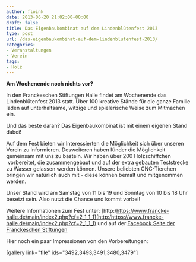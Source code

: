 ```yaml
---
author: floink
date: 2013-06-20 21:02:00+00:00
draft: false
title: Das Eigenbaukombinat auf dem Lindenblütenfest 2013
type: post
url: /das-eigenbaukombinat-auf-dem-lindenblutenfest-2013/
categories:
- Veranstaltungen
- Verein
tags:
- Holz
---
```


**Am Wochenende noch nichts vor?**

In den Franckeschen Stiftungen Halle findet am Wochenende das Lindenblütenfest 2013 statt. Über 100 kreative Stände für die ganze Familie laden auf unterhaltsame, witzige und spielerische Weise zum Mitmachen ein.

Und das beste daran? Das Eigenbaukombinat ist mit einem eigenen Stand dabei!

Auf dem Fest bieten wir Interessierten die Möglichkeit sich über unseren Verein zu informieren. Desweiteren haben Kinder die Möglichkeit gemeinsam mit uns zu basteln. Wir haben über 200 Holzschiffchen  vorbereitet, die zusammengebaut und auf der extra gebauten Teststrecke zu Wasser gelassen werden können. Unsere beliebten CNC-Tierchen bringen wir natürlich auch mit - diese können bemalt und mitgenommen werden.

<!-- more -->

Unser Stand wird am Samstag von 11 bis 19 und Sonntag von 10 bis 18 Uhr besetzt sein. Also nutzt die Chance und kommt vorbei!

Weitere Informationen zum Fest unter: [http:/https://www.francke-halle.de/main/index2.php?cf=2_1_1_1](http:/https://www.francke-halle.de/main/index2.php?cf=2_1_1_1) und auf der [Facebook Seite der Franckeschen Stiftungen](https://www.facebook.com/pages/Franckesche-Stiftungen-zu-Halle/359779727961)





Hier noch ein paar Impressionen von den Vorbereitungen:

[gallery link="file" ids="3492,3493,3491,3480,3479"]
